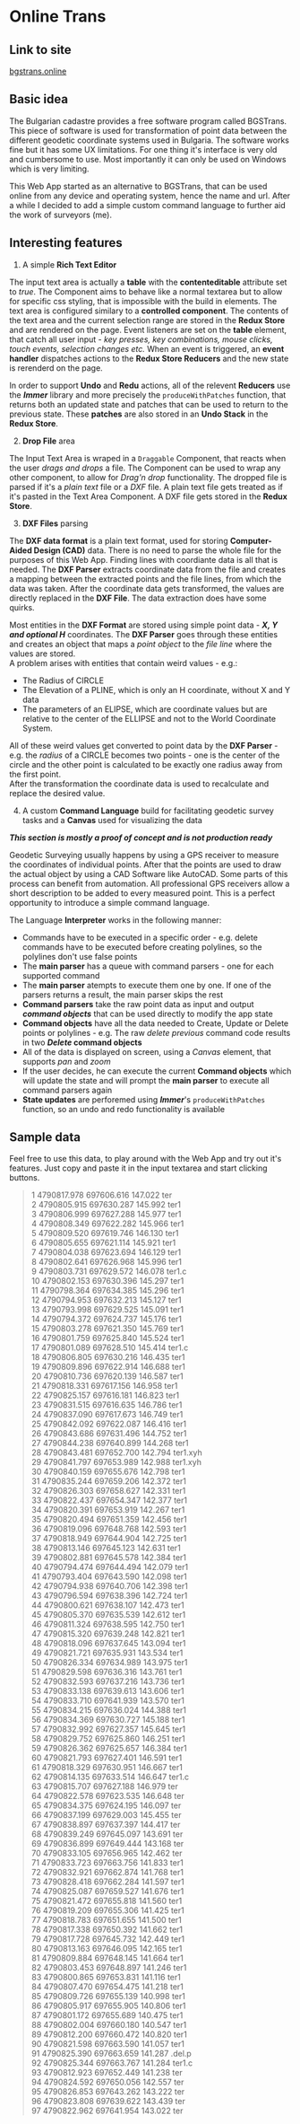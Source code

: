 # Online Trans

## Link to site

[bgstrans.online](https://bgstrans.online/)

## Basic idea

The Bulgarian cadastre provides a free software program called BGSTrans. This piece of software is used for transformation of point data between the different geodetic coordinate systems used in Bulgaria. The software works fine but it has some UX limitations. For one thing it's interface is very old and cumbersome to use. Most importantly it can only be used on Windows which is very limiting.

This Web App started as an alternative to BGSTrans, that can be used online from any device and operating system, hence the name and url. After a while I decided to add a simple custom command language to further aid the work of surveyors (me).

## Interesting features

1. A simple **Rich Text Editor**

The input text area is actually a **table** with the **contenteditable** attribute set to _true_. The Component aims to behave like a normal textarea but to allow for specific css styling, that is impossible with the build in elements. The text area is configured similary to a **controlled component**. The contents of the text area and the current selection range are stored in the **Redux Store** and are rendered on the page. Event listeners are set on the **table** element, that catch all user input - _key presses, key combinations, mouse clicks, touch events, selection changes etc._ When an event is triggered, an **event handler** dispatches actions to the **Redux Store Reducers** and the new state is rerenderd on the page.

In order to support **Undo** and **Redu** actions, all of the relevent **Reducers** use the **_Immer_** library and more precisely the `produceWithPatches` function, that returns both an updated state and patches that can be used to return to the previous state. These **patches** are also stored in an **Undo Stack** in the **Redux Store**.

2. **Drop File** area

The Input Text Area is wraped in a `Draggable` Component, that reacts when the user _drags and drops_ a file. The Component can be used to wrap any other component, to allow for _Drag'n drop_ functionality. The dropped file is parsed if it's a _plain text_ file or a _DXF_ file. A plain text file gets treated as if it's pasted in the Text Area Component. A DXF file gets stored in the **Redux Store**.

3. **DXF Files** parsing

The **DXF data format** is a plain text format, used for storing **Computer-Aided Design (CAD)** data. There is no need to parse the whole file for the purposes of this Web App. Finding lines with coordiante data is all that is needed. The **DXF Parser** extracts coordinate data from the file and creates a mapping between the extracted points and the file lines, from which the data was taken. After the coordinate data gets transformed, the values are directly replaced in the **DXF File**. The data extraction does have some quirks.

Most entities in the **DXF Format** are stored using simple point data - **_X, Y and optional H_** coordinates. The **DXF Parser** goes through these entities and creates an object that maps a _point object_ to the _file line_ where the values are stored.  
A problem arises with entities that contain weird values - e.g.:

- The Radius of CIRCLE
- The Elevation of a PLINE, which is only an H coordinate, without X and Y data
- The parameters of an ELIPSE, which are coordinate values but are relative to the center of the ELLIPSE and not to the World Coordinate System.

All of these weird values get converted to point data by the **DXF Parser** - e.g. the _radius_ of a CIRCLE becomes two points - one is the center of the circle and the other point is calculated to be exactly one radius away from the first point.  
After the transformation the coordinate data is used to recalculate and replace the desired value.

4. A custom **Command Language** build for facilitating geodetic survey tasks and a **Canvas** used for visualizing the data

**_This section is mostly a proof of concept and is not production ready_**

Geodetic Surveying usually happens by using a GPS receiver to measure the coordinates of individual points. After that the points are used to draw the actual object by using a CAD Software like AutoCAD. Some parts of this process can benefit from automation. All professional GPS receivers allow a short description to be added to every measured point. This is a perfect opportunity to introduce a simple command language.

The Language **Interpreter** works in the following manner:

- Commands have to be executed in a specific order - e.g. delete commands have to be executed before creating polylines, so the polylines don't use false points
- The **main parser** has a queue with command parsers - one for each supported command
- The **main parser** atempts to execute them one by one. If one of the parsers returns a result, the main parser skips the rest
- **Command parsers** take the raw point data as input and output **_command objects_** that can be used directly to modify the app state
- **Command objects** have all the data needed to Create, Update or Delete points or polylines - e.g. The raw _delete previous_ command code results in two **_Delete_ command objects**
- All of the data is displayed on screen, using a _Canvas_ element, that supports _pan_ and _zoom_
- If the user decides, he can execute the current **Command objects** which will update the state and will prompt the **main parser** to execute all command parsers again
- **State updates** are perforemed using **_Immer_**'s `produceWithPatches` function, so an undo and redo functionality is available

## Sample data

Feel free to use this data, to play around with the Web App and try out it's features.
Just copy and paste it in the input textarea and start clicking buttons.

> 1 4790817.978 697606.616 147.022 ter  
> 2 4790805.915 697630.287 145.992 ter1  
> 3 4790806.999 697627.288 145.977 ter1  
> 4 4790808.349 697622.282 145.966 ter1  
> 5 4790809.520 697619.746 146.130 ter1  
> 6 4790805.655 697621.114 145.921 ter1  
> 7 4790804.038 697623.694 146.129 ter1  
> 8 4790802.641 697626.968 145.996 ter1  
> 9 4790803.731 697629.572 146.078 ter1.c  
> 10 4790802.153 697630.396 145.297 ter1  
> 11 4790798.364 697634.385 145.296 ter1  
> 12 4790794.953 697632.213 145.127 ter1  
> 13 4790793.998 697629.525 145.091 ter1  
> 14 4790794.372 697624.737 145.176 ter1  
> 15 4790803.278 697621.350 145.769 ter1  
> 16 4790801.759 697625.840 145.524 ter1  
> 17 4790801.089 697628.510 145.414 ter1.c  
> 18 4790806.805 697630.216 146.435 ter1  
> 19 4790809.896 697622.914 146.688 ter1  
> 20 4790810.736 697620.139 146.587 ter1  
> 21 4790818.331 697617.156 146.958 ter1  
> 22 4790825.157 697616.181 146.823 ter1  
> 23 4790831.515 697616.635 146.786 ter1  
> 24 4790837.090 697617.673 146.749 ter1  
> 25 4790842.092 697622.087 146.416 ter1  
> 26 4790843.686 697631.496 144.752 ter1  
> 27 4790844.238 697640.899 144.268 ter1  
> 28 4790843.481 697652.700 142.794 ter1.xyh  
> 29 4790841.797 697653.989 142.988 ter1.xyh  
> 30 4790840.159 697655.676 142.798 ter1  
> 31 4790835.244 697659.206 142.372 ter1  
> 32 4790826.303 697658.627 142.331 ter1  
> 33 4790822.437 697654.347 142.377 ter1  
> 34 4790820.391 697653.919 142.267 ter1  
> 35 4790820.494 697651.359 142.456 ter1  
> 36 4790819.096 697648.768 142.593 ter1  
> 37 4790818.949 697644.904 142.725 ter1  
> 38 4790813.146 697645.123 142.631 ter1  
> 39 4790802.881 697645.578 142.384 ter1  
> 40 4790794.474 697644.494 142.079 ter1  
> 41 4790793.404 697643.590 142.098 ter1  
> 42 4790794.938 697640.706 142.398 ter1  
> 43 4790796.594 697638.396 142.724 ter1  
> 44 4790800.621 697638.107 142.473 ter1  
> 45 4790805.370 697635.539 142.612 ter1  
> 46 4790811.324 697638.595 142.750 ter1  
> 47 4790815.320 697639.248 142.821 ter1  
> 48 4790818.096 697637.645 143.094 ter1  
> 49 4790821.721 697635.931 143.534 ter1  
> 50 4790826.334 697634.989 143.975 ter1  
> 51 4790829.598 697636.316 143.761 ter1  
> 52 4790832.593 697637.216 143.736 ter1  
> 53 4790833.138 697639.613 143.606 ter1  
> 54 4790833.710 697641.939 143.570 ter1  
> 55 4790834.215 697636.024 144.388 ter1  
> 56 4790834.369 697630.727 145.188 ter1  
> 57 4790832.992 697627.357 145.645 ter1  
> 58 4790829.752 697625.860 146.251 ter1  
> 59 4790826.362 697625.657 146.384 ter1  
> 60 4790821.793 697627.401 146.591 ter1  
> 61 4790818.329 697630.951 146.667 ter1  
> 62 4790814.135 697633.514 146.647 ter1.c  
> 63 4790815.707 697627.188 146.979 ter  
> 64 4790822.578 697623.535 146.648 ter  
> 65 4790834.375 697624.195 146.097 ter  
> 66 4790837.199 697629.003 145.455 ter  
> 67 4790838.897 697637.397 144.417 ter  
> 68 4790839.249 697645.097 143.691 ter  
> 69 4790836.899 697649.444 143.168 ter  
> 70 4790833.105 697656.965 142.462 ter  
> 71 4790833.723 697663.756 141.833 ter1  
> 72 4790832.921 697662.874 141.768 ter1  
> 73 4790828.418 697662.284 141.597 ter1  
> 74 4790825.087 697659.527 141.676 ter1  
> 75 4790821.472 697655.818 141.560 ter1  
> 76 4790819.209 697655.306 141.425 ter1  
> 77 4790818.783 697651.655 141.500 ter1  
> 78 4790817.338 697650.392 141.662 ter1  
> 79 4790817.728 697645.732 142.449 ter1  
> 80 4790813.163 697646.095 142.165 ter1  
> 81 4790809.884 697648.145 141.664 ter1  
> 82 4790803.453 697648.897 141.246 ter1  
> 83 4790800.865 697653.831 141.116 ter1  
> 84 4790807.470 697654.475 141.218 ter1  
> 85 4790809.726 697655.139 140.998 ter1  
> 86 4790805.917 697655.905 140.806 ter1  
> 87 4790801.172 697655.689 140.475 ter1  
> 88 4790802.004 697660.180 140.547 ter1  
> 89 4790812.200 697660.472 140.820 ter1  
> 90 4790821.598 697663.590 141.057 ter1  
> 91 4790825.390 697663.659 141.287 .del.p  
> 92 4790825.344 697663.767 141.284 ter1.c  
> 93 4790812.923 697652.449 141.238 ter  
> 94 4790824.592 697650.056 142.557 ter  
> 95 4790826.853 697643.262 143.222 ter  
> 96 4790823.808 697639.622 143.439 ter  
> 97 4790822.962 697641.954 143.022 ter
